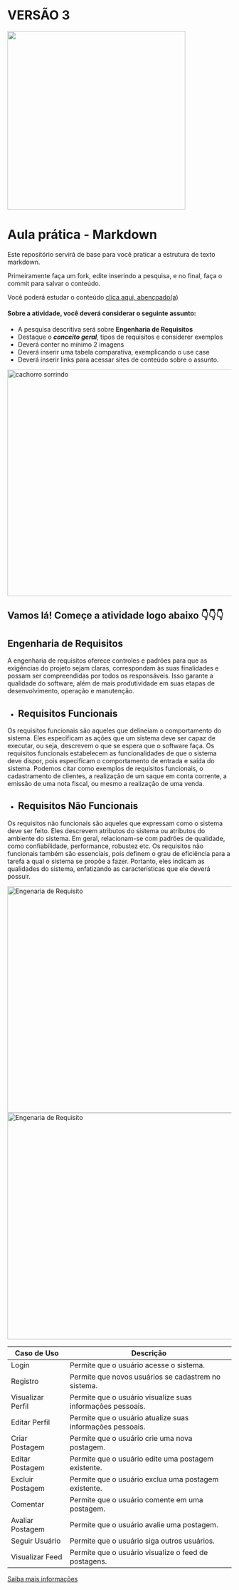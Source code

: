 # VERSÃO 3 #

<img src="https://giffiles.alphacoders.com/395/3951.gif" width="400px">

# Aula prática - Markdown

Este repositório servirá de base para você praticar a estrutura de texto markdown. 

Primeiramente faça um fork, edite inserindo a pesquisa, e no final, faça o commit para salvar o conteúdo.

Você poderá estudar o conteúdo [clica aqui, abençoado(a)](https://docs.pipz.com/central-de-ajuda/learning-center/guia-basico-de-markdown#open)

#### Sobre a atividade, você deverá considerar o seguinte assunto:

- A pesquisa descritiva será sobre **Engenharia de Requisitos**
- Destaque o **_conceito geral_**, tipos de requisitos e considerer exemplos
- Deverá conter no mínimo 2 imagens
- Deverá inserir uma tabela comparativa, exemplicando o use case
- Deverá inserir links para acessar sites de conteúdo sobre o assunto.

<img src="https://www.patasdacasa.com.br/sites/default/files/styles/webp/public/noticias/2022/02/E-possivel-ver-um-cachorro-sorrindo-descubra-e-saiba-como-identificar.jpg.webp?itok=UYmPTLUx" alt="cachorro sorrindo" width="508px">


## Vamos lá! Começe a atividade logo abaixo 👇👇👇

##  Engenharia de Requisitos ##

A engenharia de requisitos oferece controles e padrões para que as exigências do projeto sejam claras, correspondam às suas finalidades e possam ser compreendidas por todos os responsáveis. Isso garante a qualidade do software, além de mais produtividade em suas etapas de desenvolvimento, operação e manutenção.

* ## Requisitos Funcionais ##

Os requisitos funcionais são aqueles que delineiam o comportamento do sistema. Eles especificam as ações que um sistema deve ser capaz de executar, ou seja, descrevem o que se espera que o software faça. Os requisitos funcionais estabelecem as funcionalidades de que o sistema deve dispor, pois especificam o comportamento de entrada e saída do sistema. Podemos citar como exemplos de requisitos funcionais, o cadastramento de clientes, a realização de um saque em conta corrente, a emissão de uma nota fiscal, ou mesmo a realização de uma venda.

* ## Requisitos Não Funcionais ##

Os requisitos não funcionais são aqueles que expressam como o sistema deve ser feito.  Eles descrevem atributos do sistema ou atributos do ambiente do sistema. Em geral, relacionam-se com padrões de qualidade, como confiabilidade, performance, robustez etc. Os requisitos não funcionais também são essenciais, pois definem o grau de eficiência para a tarefa a qual o sistema se propõe a fazer. Portanto, eles indicam as qualidades do sistema, enfatizando as características que ele deverá possuir.

<img src="https://lirp.cdn-website.com/f5758c3b/dms3rep/multi/opt/Fundoo+site-1920w.jpeg" alt="Engenaria de Requisito" width="508px">

<img src="https://blog.casadodesenvolvedor.com.br/wp-content/uploads/2023/02/post171-desenvolvimento-requisitos-funcionais-nao-funcionais.png" alt="Engenaria de Requisito" width="508px">

| Caso de Uso        | Descrição                                                 |
|--------------------|-----------------------------------------------------------|
| Login              | Permite que o usuário acesse o sistema.                   |
| Registro           | Permite que novos usuários se cadastrem no sistema.       |
| Visualizar Perfil  | Permite que o usuário visualize suas informações pessoais.|
| Editar Perfil      | Permite que o usuário atualize suas informações pessoais. |
| Criar Postagem     | Permite que o usuário crie uma nova postagem.             |
| Editar Postagem    | Permite que o usuário edite uma postagem existente.       |
| Excluir Postagem   | Permite que o usuário exclua uma postagem existente.      |
| Comentar           | Permite que o usuário comente em uma postagem.            |
| Avaliar Postagem   | Permite que o usuário avalie uma postagem.                |
| Seguir Usuário     | Permite que o usuário siga outros usuários.               |
| Visualizar Feed    | Permite que o usuário visualize o feed de postagens.      |

[Saiba mais informações](https://www.devmedia.com.br/introducao-a-engenharia-de-requisitos/8034)
